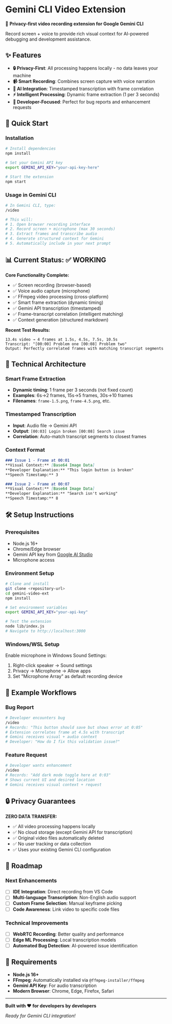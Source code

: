 # Gemini CLI Video Extension

🎥 **Privacy-first video recording extension for Google Gemini CLI**

Record screen + voice to provide rich visual context for AI-powered debugging and development assistance.

## ✨ Features

- **🔒 Privacy-First**: All processing happens locally - no data leaves your machine
- **📹 Smart Recording**: Combines screen capture with voice narration  
- **🤖 AI Integration**: Timestamped transcription with frame correlation
- **⚡ Intelligent Processing**: Dynamic frame extraction (1 per 3 seconds)
- **🎯 Developer-Focused**: Perfect for bug reports and enhancement requests

## 🚀 Quick Start

### Installation

```bash
# Install dependencies
npm install

# Set your Gemini API key
export GEMINI_API_KEY="your-api-key-here"

# Start the extension
npm start
```

### Usage in Gemini CLI

```bash
# In Gemini CLI, type:
/video

# This will:
# 1. Open browser recording interface
# 2. Record screen + microphone (max 30 seconds) 
# 3. Extract frames and transcribe audio
# 4. Generate structured context for Gemini
# 5. Automatically include in your next prompt
```

## 📊 Current Status: ✅ WORKING

**Core Functionality Complete:**
- ✅ Screen recording (browser-based)
- ✅ Voice audio capture (microphone)
- ✅ FFmpeg video processing (cross-platform)
- ✅ Smart frame extraction (dynamic timing)
- ✅ Gemini API transcription (timestamped)
- ✅ Frame-transcript correlation (intelligent matching)
- ✅ Context generation (structured markdown)

**Recent Test Results:**
```
13.4s video → 4 frames at 1.5s, 4.5s, 7.5s, 10.5s
Transcript: "[00:00] Problem one [00:08] Problem two"  
Output: Perfectly correlated frames with matching transcript segments
```

## 🔧 Technical Architecture

### Smart Frame Extraction
- **Dynamic timing**: 1 frame per 3 seconds (not fixed count)
- **Examples**: 6s→2 frames, 15s→5 frames, 30s→10 frames
- **Filenames**: `frame-1.5.png`, `frame-4.5.png`, etc.

### Timestamped Transcription
- **Input**: Audio file → Gemini API
- **Output**: `[00:03] Login broken [00:08] Search issue`
- **Correlation**: Auto-match transcript segments to closest frames

### Context Format
```markdown
### Issue 1 - Frame at 00:01
**Visual Context:** [Base64 Image Data]
**Developer Explanation:** "This login button is broken"
**Speech Timestamp:** 3

### Issue 2 - Frame at 00:07  
**Visual Context:** [Base64 Image Data]
**Developer Explanation:** "Search isn't working"
**Speech Timestamp:** 8
```

## 🛠️ Setup Instructions

### Prerequisites
- Node.js 16+
- Chrome/Edge browser
- Gemini API key from [Google AI Studio](https://ai.google.dev/aistudio)
- Microphone access

### Environment Setup
```bash
# Clone and install
git clone <repository-url>
cd gemini-video-ext
npm install

# Set environment variables
export GEMINI_API_KEY="your-api-key"

# Test the extension
node lib/index.js
# Navigate to http://localhost:3000
```

### Windows/WSL Setup
Enable microphone in Windows Sound Settings:
1. Right-click speaker → Sound settings
2. Privacy → Microphone → Allow apps  
3. Set "Microphone Array" as default recording device

## 📝 Example Workflows

### Bug Report
```bash
# Developer encounters bug
/video
# Records: "This button should save but shows error at 0:05"
# Extension correlates frame at 4.5s with transcript
# Gemini receives visual + audio context
# Developer: "How do I fix this validation issue?"
```

### Feature Request  
```bash
# Developer wants enhancement
/video  
# Records: "Add dark mode toggle here at 0:03"
# Shows current UI and desired location
# Gemini receives visual context + request
```

## 🔒 Privacy Guarantees

**ZERO DATA TRANSFER:**
- ✅ All video processing happens locally
- ✅ No cloud storage (except Gemini API for transcription)
- ✅ Original video files automatically deleted
- ✅ No user tracking or data collection
- ✅ Uses your existing Gemini CLI configuration

## 🚧 Roadmap

### Next Enhancements
- [ ] **IDE Integration**: Direct recording from VS Code
- [ ] **Multi-language Transcription**: Non-English audio support
- [ ] **Custom Frame Selection**: Manual keyframe picking
- [ ] **Code Awareness**: Link video to specific code files

### Technical Improvements  
- [ ] **WebRTC Recording**: Better quality and performance
- [ ] **Edge ML Processing**: Local transcription models
- [ ] **Automated Bug Detection**: AI-powered issue identification

## 📄 Requirements

- **Node.js 16+**
- **FFmpeg**: Automatically installed via `@ffmpeg-installer/ffmpeg`
- **Gemini API Key**: For audio transcription
- **Modern Browser**: Chrome, Edge, Firefox, Safari

---

**Built with ❤️ for developers by developers**

*Ready for Gemini CLI integration!*
